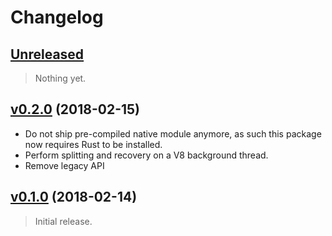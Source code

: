 # Changelog

## [Unreleased](https://github.com/SpinResearch/rustysecrets-node/compare/v0.2.0...master)

> Nothing yet.

## [v0.2.0](https://github.com/SpinResearch/rustysecrets-node/compare/v0.1.0...v0.2.0) (2018-02-15)

- Do not ship pre-compiled native module anymore, as such this package now requires Rust to be installed.
- Perform splitting and recovery on a V8 background thread.
- Remove legacy API

## [v0.1.0](https://github.com/SpinResearch/rustysecrets-node/releases/tag/v0.1.0) (2018-02-14)

> Initial release.


